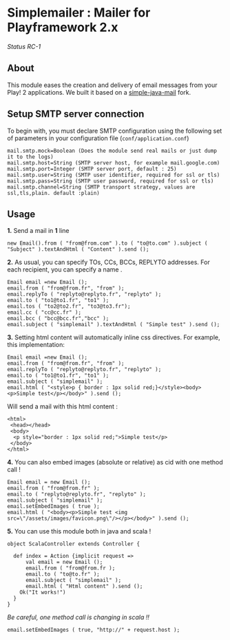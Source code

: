 <h1>Simplemailer : Mailer for Playframework 2.x</h1>
<i>Status RC-1</i>

<h2>About</h2>
This module eases the creation and delivery of  email messages from your Play! 2 applications.
We built it based on a <a href="http://code.google.com/p/simple-java-mail/" target="_blank">simple-java-mail</a> fork.

<h2>Setup SMTP server connection</h2>
To begin with, you must declare SMTP configuration using the following set of parameters in your configuration file (<code>conf/application.conf</code>)

<pre><code>mail.smtp.mock=Boolean (Does the module send real mails or just dump it to the logs)
mail.smtp.host=String (SMTP server host, for example mail.google.com)
mail.smtp.port=Integer (SMTP server port, default : 25)
mail.smtp.user=String (SMTP user identifier, required for ssl or tls)
mail.smtp.pass=String (SMTP user password, required for ssl or tls)
mail.smtp.channel=String (SMTP transport strategy, values are ssl,tls,plain. default :plain)
</code></pre>

<h2>Usage</h2>

<b>1.</b> Send a mail in <b>1</b> line
<pre><code>new Email().from ( "from@from.com" ).to ( "to@to.com" ).subject ( "Subject" ).textAndHtml ( "Content" ).send ();</code></pre>

<b>2.</b> As usual, you can specify TOs, CCs, BCCs, REPLYTO addresses.
For each recipient, you can specify a name .
<pre><code>Email email =new Email ();
email.from ( "from@from.fr", "from" );
email.replyTo ( "replyto@replyto.fr", "replyto" );
email.to ( "to1@to1.fr", "to1" );
email.tos ( "to2@to2.fr", "to3@to3.fr");
email.cc ( "cc@cc.fr" );
email.bcc ( "bcc@bcc.fr","bcc" );
email.subject ( "simplemail" ).textAndHtml ( "Simple test" ).send ();
</code></pre>

<b>3.</b> Setting html content will automatically inline css directives.
For example, this implementation:
<pre><code>Email email =new Email ();
email.from ( "from@from.fr", "from" );
email.replyTo ( "replyto@replyto.fr", "replyto" );
email.to ( "to1@to1.fr", "to1" );
email.subject ( "simplemail" );
email.html ( "&lt;style&gt;p { border : 1px solid red;}&lt;/style&gt;&lt;body&gt;&lt;p&gt;Simple test&lt;/p&gt;&lt;/body&gt;" ).send ();</code></pre>
Will send a mail with this html content :
<pre><code>&lt;html&gt;
 &lt;head&gt;&lt;/head&gt;
 &lt;body&gt;
  &lt;p style="border : 1px solid red;"&gt;Simple test&lt;/p&gt;
 &lt;/body&gt;
&lt;/html&gt;</code></pre>

<b>4.</b> You can also embed images (absolute or relative) as cid with one method call !
<pre><code>Email email = new Email ();
email.from ( "from@from.fr" );
email.to ( "replyto@replyto.fr", "replyto" );
email.subject ( "simplemail" );
email.setEmbedImages ( true );
email.html ( "&lt;body&gt;&lt;p&gt;Simple test &lt;img src=\"/assets/images/favicon.png\"/&gt;&lt;/p&gt;&lt;/body&gt;" ).send ();</code></pre>

<b>5.</b> You can use this module both in java and scala ! 
<pre><code>object ScalaController extends Controller {

  def index = Action {implicit request =>
  	  val email = new Email ();
	  email.from ( "from@from.fr );
	  email.to ( "to@to.fr" );
	  email.subject ( "simplemail" );
	  email.html ( "Html content" ).send ();
    Ok("It works!")
  }    
}</code></pre>

<i>Be careful, one method call is changing in scala !!</i>
<pre><code>email.setEmbedImages ( true, "http://" + request.host );
</code></pre>
